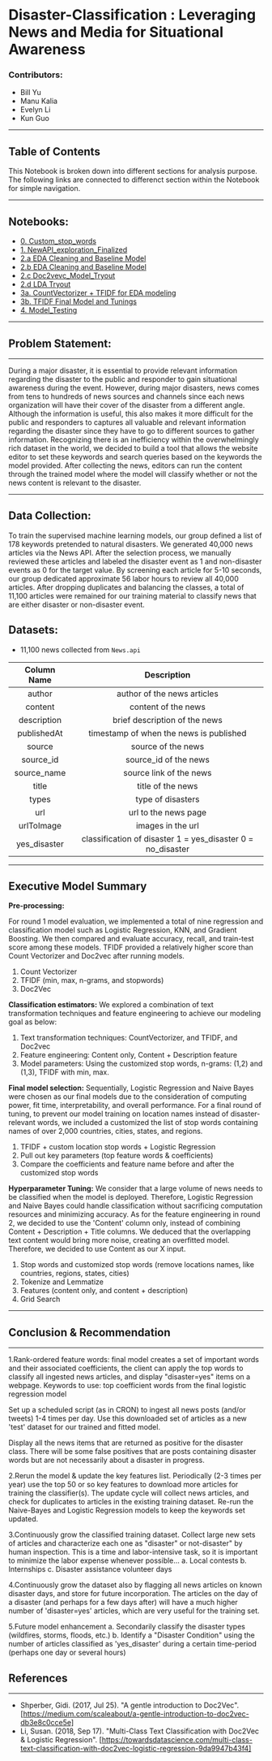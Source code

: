 # Disaster-Classification : Leveraging News and Media for Situational Awareness

### Contributors:
* Bill Yu
* Manu Kalia
* Evelyn Li
* Kun Guo

---
## Table of Contents

This Notebook is broken down into different sections for analysis purpose. The following links are connected to differenct section within the Notebook for simple navigation.

---

## Notebooks:
- [0. Custom_stop_words](https://git.generalassemb.ly/billyu/Project-4-Disaster-Classification/blob/master/code/0.%20Custom_stop_words.ipynb)
- [1. NewAPI_exploration_Finalized](https://git.generalassemb.ly/billyu/Project-4-Disaster-Classification/blob/master/code/1.%20NewAPI_exploration_Finalized%20.ipynb)
- [2.a EDA Cleaning and Baseline Model](https://git.generalassemb.ly/billyu/Project-4-Disaster-Classification/blob/master/code/2.a%20EDA%20Cleaning%20and%20Baseline%20Model.ipynb)
- [2.b EDA Cleaning and Baseline Model](https://git.generalassemb.ly/billyu/Project-4-Disaster-Classification/blob/master/code/2.b%20EDA%20%26%20Visualization%20.ipynb)
- [2.c Doc2vevc_Model_Tryout](https://git.generalassemb.ly/billyu/Project-4-Disaster-Classification/blob/master/code/2.c%20Doc2vevc_Model_Tryout.ipynb)
- [2.d LDA Tryout](https://git.generalassemb.ly/billyu/Project-4-Disaster-Classification/blob/master/code/2.d%20LDA%20Tryout.ipynb)
- [3a. CountVectorizer + TFIDF for EDA modeling](https://git.generalassemb.ly/billyu/Project-4-Disaster-Classification/blob/master/code/3a.%20CountVectorizer%20%2B%20TFIDF%20for%20EDA%20modeling%20.ipynb)
- [3b. TFIDF Final Model and Tunings](https://git.generalassemb.ly/billyu/Project-4-Disaster-Classification/blob/master/code/3b.%20TFIDF%20Final%20Model%20and%20Tunings.ipynb)
- [4. Model_Testing](https://git.generalassemb.ly/billyu/Project-4-Disaster-Classification/blob/master/code/4.%20Model_Testing%20.ipynb)

---

## Problem Statement:

---

During a major disaster, it is essential to provide relevant information regarding the disaster to the public and responder to gain situational awareness during the event. However, during major disasters, news comes from tens to hundreds of news sources and channels since each news organization will have their cover of the disaster from a different angle. Although the information is useful, this also makes it more difficult for the public and responders to captures all valuable and relevant information regarding the disaster since they have to go to different sources to gather information. Recognizing there is an inefficiency within the overwhelmingly rich dataset in the world, we decided to build a tool that allows the website editor to set these keywords and search queries based on the keywords the model provided. After collecting the news, editors can run the content through the trained model where the model will classify whether or not the news content is relevant to the disaster.

---
## Data Collection:
To train the supervised machine learning models, our group defined a list of 178 keywords pretended to natural disasters. We generated 40,000 news articles via the News API. After the selection process, we manually reviewed these articles and labeled the disaster event as 1 and non-disaster events as 0 for the target value. By screening each article for 5-10 seconds, our group dedicated approximate 56 labor hours to review all 40,000 articles. After dropping duplicates and balancing the classes, a total of 11,100 articles were remained for our training material to classify news that are either disaster or non-disaster event.

## Datasets:

- 11,100 news collected from `News.api`

|  Column Name  |                          Description                          |
|:-------------:|:-------------------------------------------------------------:|
|     author    |                  author of the news articles                  |
|    content    |                      content of the news                      |
|  description  |                 brief description of the news                 |
|  publishedAt  |            timestamp of when the news is published            |
|     source    |                      source of the news                       |
|   source_id   |                     source_id of the news                     |
|  source_name  |                    source link of the news                    |
|     title     |                       title of the news                       |
|     types     |                       type of disasters                       |
|      url      |                      url to the news page                     |
|   urlToImage  |                       images in the url                       |
| yes_disaster  | classification of disaster 1 = yes_disaster  0 = no_disaster  |

---

## Executive Model Summary

**Pre-processing:**

For round 1 model evaluation, we implemented a total of nine regression and classification model such as Logistic Regression, KNN, and Gradient Boosting. We then compared and evaluate accuracy, recall, and train-test score among these models. TFIDF provided a relatively higher score than Count Vectorizer and Doc2vec after running models.
1. Count Vectorizer
2. TFIDF (min, max, n-grams, and stopwords)
3. Doc2Vec

**Classification estimators:**
We explored a combination of text transformation techniques and feature engineering to achieve our modeling goal as below:
1. Text transformation techniques: CountVectorizer, and TFIDF, and Doc2vec
2. Feature engineering: Content only, Content + Description feature
3. Model parameters: Using the customized stop words, n-grams: (1,2) and (1,3), TFIDF
with min, max.

**Final model selection:**
Sequentially, Logistic Regression and Naive Bayes were chosen as our final models due to the consideration of computing power, fit time, interpretability, and overall performance. For a final round of tuning, to prevent our model training on location names instead of disaster-relevant words, we included a customized the list of stop words containing names of over 2,000 countries, cities, states, and regions.
1. TFIDF + custom location stop words + Logistic Regression
2. Pull out key parameters (top feature words & coefficients)
3. Compare the coefficients and feature name before and after the customized stop words

**Hyperparameter Tuning:**
We consider that a large volume of news needs to be classified when the model is deployed. Therefore, Logistic Regression and Naive Bayes could handle classification without sacrificing computation resources and minimizing accuracy.
As for the feature engineering in round 2, we decided to use the 'Content' column only, instead of combining Content + Description + Title columns. We deduced that the overlapping text content would bring more noise, creating an overfitted model. Therefore, we decided to use Content as our X input.
1. Stop words and customized stop words (remove locations names, like countries, regions, states, cities)
2. Tokenize and Lemmatize
3. Features (content only, and content + description)
4. Grid Search

---

## Conclusion & Recommendation
---

1.Rank-ordered feature words:  final model creates a set of important words and their associated coefficients, the client can apply the top words to classify all ingested news articles, and display "disaster=yes" items on a webpage.
Keywords to use:  top coefficient words from the final logistic regression model

Set up a scheduled script (as in CRON) to ingest all news posts (and/or tweets) 1-4 times per day.  Use this downloaded set of articles as a new 'test' dataset for our trained and fitted model.

Display all the news items that are returned as positive for the disaster class.  There will be some false positives that are posts containing disaster words but are not necessarily about a disaster in progress.

2.Rerun the model & update the key features list.  Periodically (2-3 times per year) use the top 50 or so key features to download more articles for training the classifier(s). The update cycle will collect news articles, and check for duplicates to articles in the existing training dataset. Re-run the Naive-Bayes and Logistic Regression models to keep the keywords set updated.

3.Continuously grow the classified training dataset.  Collect large new sets of articles and characterize each one as "disaster" or not-disaster" by human inspection.  This is a time and labor-intensive task, so it is important to minimize the labor expense whenever possible...
a. Local contests
b. Internships
c. Disaster assistance volunteer days

4.Continuously grow the dataset also by flagging all news articles on known disaster days, and store for future incorporation.  The articles on the day of a disaster (and perhaps for a few days after) will have a much higher number of 'disaster=yes' articles, which are very useful for the training set.

5.Future model enhancement
a. Secondarily classify the disaster types (wildfires, storms, floods, etc.)
b. Identify a "Disaster Condition" using the number of articles classified as 'yes_disaster' during a certain time-period (perhaps one day or several hours)


## References
---

- Shperber, Gidi. (2017, Jul 25). "A gentle introduction to Doc2Vec". [https://medium.com/scaleabout/a-gentle-introduction-to-doc2vec-db3e8c0cce5e]
- Li, Susan. (2018, Sep 17). "Multi-Class Text Classification with Doc2Vec & Logistic Regression". [https://towardsdatascience.com/multi-class-text-classification-with-doc2vec-logistic-regression-9da9947b43f4]
